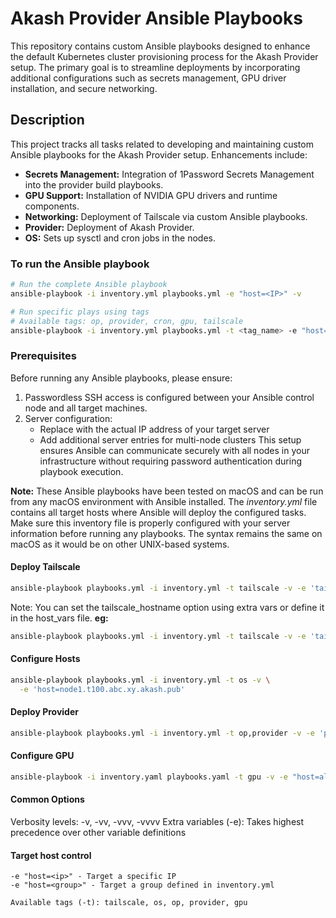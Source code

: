 # Akash Provider Ansible Playbooks

This repository contains custom Ansible playbooks designed to enhance the default Kubernetes cluster provisioning process for the Akash Provider setup. The primary goal is to streamline deployments by incorporating additional configurations such as secrets management, GPU driver installation, and secure networking.

## Description

This project tracks all tasks related to developing and maintaining custom Ansible playbooks for the Akash Provider setup. Enhancements include:

- **Secrets Management:** Integration of 1Password Secrets Management into the provider build playbooks.
- **GPU Support:** Installation of NVIDIA GPU drivers and runtime components.
- **Networking:** Deployment of Tailscale via custom Ansible playbooks.
- **Provider:** Deployment of Akash Provider.
- **OS:** Sets up sysctl and cron jobs in the nodes.

### To run the Ansible playbook
```bash
# Run the complete Ansible playbook
ansible-playbook -i inventory.yml playbooks.yml -e "host=<IP>" -v

# Run specific plays using tags
# Available tags: op, provider, cron, gpu, tailscale
ansible-playbook -i inventory.yml playbooks.yml -t <tag_name> -e "host=<IP>" -v
```


### Prerequisites
Before running any Ansible playbooks, please ensure:

1. Passwordless SSH access is configured between your Ansible control node and all target machines.
2. Server configuration:
    - Replace <server1> with the actual IP address of your target server
    - Add additional server entries for multi-node clusters
This setup ensures Ansible can communicate securely with all nodes in your infrastructure without requiring password authentication during playbook execution.

**Note:**
These Ansible playbooks have been tested on macOS and can be run from any macOS environment with Ansible installed. The *inventory.yml* file contains all target hosts where Ansible will deploy the configured tasks. Make sure this inventory file is properly configured with your server information before running any playbooks. The syntax remains the same on macOS as it would be on other UNIX-based systems.

#### Deploy Tailscale
```bash
ansible-playbook playbooks.yml -i inventory.yml -t tailscale -v -e 'tailscale_authkey=tskey-auth-xxxx host=node1.t100.abc.xy.akash.pub'
```
Note: You can set the tailscale_hostname option using extra vars or define it in the host_vars file.
**eg:**
```bash
ansible-playbook playbooks.yml -i inventory.yml -t tailscale -v -e 'tailscale_authkey=tskey-auth-xxxx host=node1.t100.abc.xy.akash.pub tailscale_hostname=node1.t100.abc.xy.akash.pub'
```

#### Configure Hosts
```bash
ansible-playbook playbooks.yml -i inventory.yml -t os -v \
  -e 'host=node1.t100.abc.xy.akash.pub'
```

#### Deploy Provider
```bash
ansible-playbook playbooks.yml -i inventory.yml -t op,provider -v -e 'provider_name=t100.abc.xy.akash.pub provider_version=0.6.9 host=node1.t100.abc.xy.akash.pub akash1_address=akash1xxxx'
```

#### Configure GPU
```bash
ansible-playbook -i inventory.yaml playbooks.yaml -t gpu -v -e "host=all"
```

#### Common Options
Verbosity levels: -v, -vv, -vvv, -vvvv
Extra variables (-e): Takes highest precedence over other variable definitions
#### Target host control
    -e "host=<ip>" - Target a specific IP
    -e "host=<group>" - Target a group defined in inventory.yml

    Available tags (-t): tailscale, os, op, provider, gpu